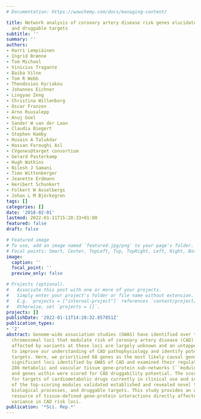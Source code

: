 ```yaml
---
# Documentation: https://wowchemy.com/docs/managing-content/

title: Network analysis of coronary artery disease risk genes elucidates disease mechanisms
  and druggable targets
subtitle: ''
summary: ''
authors:
- Harri Lempiäinen
- Ingrid Brænne
- Tom Michoel
- Vinicius Tragante
- Baiba Vilne
- Tom R Webb
- Theodosios Kyriakou
- Johannes Eichner
- Lingyao Zeng
- Christina Willenborg
- Oscar Franzen
- Arno Ruusalepp
- Anuj Goel
- Sander W van der Laan
- Claudia Biegert
- Stephen Hamby
- Husain A Talukdar
- Hassan Foroughi Asl
- CVgenes@target consortium
- Gerard Pasterkamp
- Hugh Watkins
- Nilesh J Samani
- Timo Wittenberger
- Jeanette Erdmann
- Heribert Schunkert
- Folkert W Asselbergs
- Johan L M Björkegren
tags: []
categories: []
date: '2018-02-01'
lastmod: 2022-01-11T15:28:33+01:00
featured: false
draft: false

# Featured image
# To use, add an image named `featured.jpg/png` to your page's folder.
# Focal points: Smart, Center, TopLeft, Top, TopRight, Left, Right, BottomLeft, Bottom, BottomRight.
image:
  caption: ''
  focal_point: ''
  preview_only: false

# Projects (optional).
#   Associate this post with one or more of your projects.
#   Simply enter your project's folder or file name without extension.
#   E.g. `projects = ["internal-project"]` references `content/project/deep-learning/index.md`.
#   Otherwise, set `projects = []`.
projects: []
publishDate: '2022-01-11T14:28:32.857851Z'
publication_types:
- '2'
abstract: Genome-wide association studies (GWAS) have identified over two hundred
  chromosomal loci that modulate risk of coronary artery disease (CAD). The genes
  affected by variants at these loci are largely unknown and an untapped resource
  to improve our understanding of CAD pathophysiology and identify potential therapeutic
  targets. Here, we prioritized 68 genes as the most likely causal genes at genome-wide
  significant loci identified by GWAS of CAD and examined their regulatory roles in
  286 metabolic and vascular tissue gene-protein sub-networks (``modules''). The modules
  and genes within were scored for CAD druggability potential. The scoring enriched
  for targets of cardiometabolic drugs currently in clinical use and in-depth analysis
  of the top-scoring modules validated established and revealed novel target tissues,
  biological processes, and druggable targets. This study provides an unprecedented
  resource of tissue-defined gene-protein interactions directly affected by genetic
  variance in CAD risk loci.
publication: '*Sci. Rep.*'
---
```

